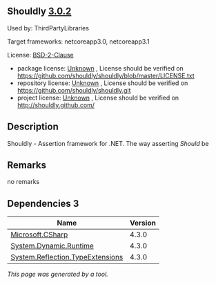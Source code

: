 Shouldly [3.0.2](https://www.nuget.org/packages/Shouldly/3.0.2)
--------------------

Used by: ThirdPartyLibraries

Target frameworks: netcoreapp3.0, netcoreapp3.1

License: [BSD-2-Clause](../../../../licenses/bsd-2-clause) 

- package license: [Unknown](https://github.com/shouldly/shouldly/blob/master/LICENSE.txt) , License should be verified on https://github.com/shouldly/shouldly/blob/master/LICENSE.txt
- repository license: [Unknown](https://github.com/shouldly/shouldly.git) , License should be verified on https://github.com/shouldly/shouldly.git
- project license: [Unknown](http://shouldly.github.com/) , License should be verified on http://shouldly.github.com/

Description
-----------
Shouldly - Assertion framework for .NET. The way asserting *Should* be

Remarks
-----------
no remarks


Dependencies 3
-----------

|Name|Version|
|----------|:----|
|[Microsoft.CSharp](../../../../packages/nuget.org/microsoft.csharp/4.3.0)|4.3.0|
|[System.Dynamic.Runtime](../../../../packages/nuget.org/system.dynamic.runtime/4.3.0)|4.3.0|
|[System.Reflection.TypeExtensions](../../../../packages/nuget.org/system.reflection.typeextensions/4.3.0)|4.3.0|

*This page was generated by a tool.*